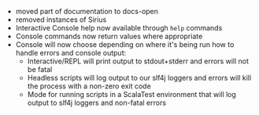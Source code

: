 - moved part of documentation to docs-open
- removed instances of Sirius
- Interactive Console help now available through `help` commands
- Console commands now return values where appropriate
- Console will now choose depending on where it's being run how to handle errors and console output:
  - Interactive/REPL will print output to stdout+stderr and errors will not be fatal
  - Headless scripts will log output to our slf4j loggers and errors will kill the process with a non-zero exit code
  - Mode for running scripts in a ScalaTest environment that will log output to slf4j loggers and non-fatal errors
